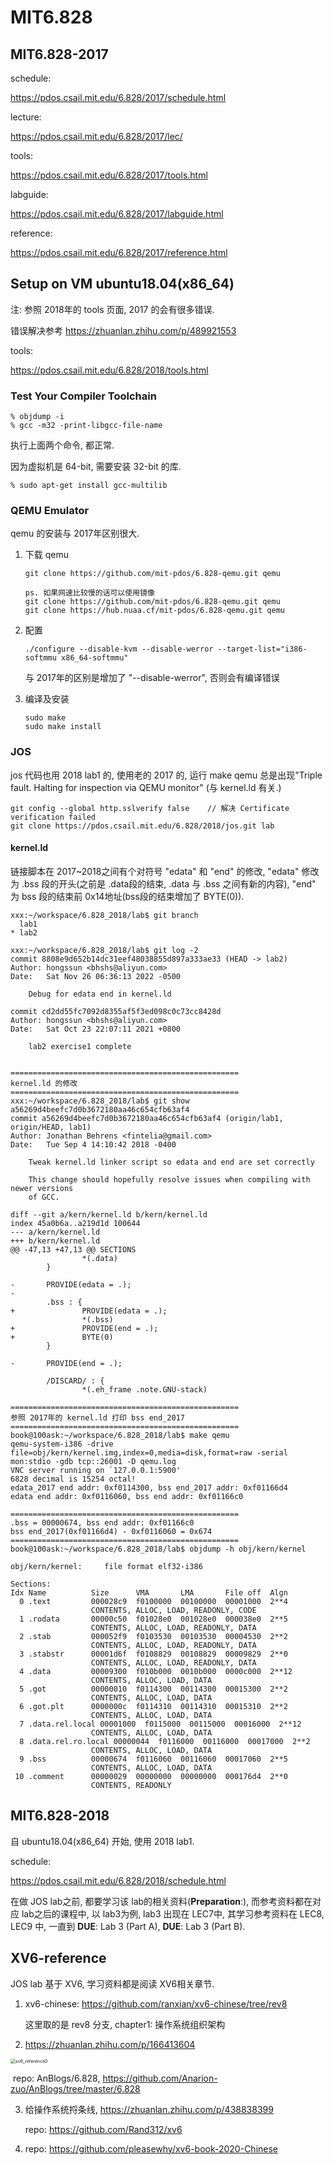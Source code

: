 # MIT6.828

## MIT6.828-2017

schedule:

https://pdos.csail.mit.edu/6.828/2017/schedule.html

lecture:

https://pdos.csail.mit.edu/6.828/2017/lec/

tools:

https://pdos.csail.mit.edu/6.828/2017/tools.html

labguide:

https://pdos.csail.mit.edu/6.828/2017/labguide.html

reference:

https://pdos.csail.mit.edu/6.828/2017/reference.html



## Setup on VM ubuntu18.04(x86_64)

注: 参照 2018年的 tools 页面, 2017 的会有很多错误.

错误解决参考 https://zhuanlan.zhihu.com/p/489921553

tools:

https://pdos.csail.mit.edu/6.828/2018/tools.html

### Test Your Compiler Toolchain

```
% objdump -i
% gcc -m32 -print-libgcc-file-name
```

执行上面两个命令, 都正常.

因为虚拟机是 64-bit, 需要安装 32-bit 的库.

```
% sudo apt-get install gcc-multilib
```

### QEMU Emulator

qemu 的安装与 2017年区别很大.

1. 下载 qemu

   ```
   git clone https://github.com/mit-pdos/6.828-qemu.git qemu
   
   ps. 如果网速比较慢的话可以使用镜像
   git clone https://github.com/mit-pdos/6.828-qemu.git qemu
   git clone https://hub.nuaa.cf/mit-pdos/6.828-qemu.git qemu
   ```

2. 配置

   ```
   ./configure --disable-kvm --disable-werror --target-list="i386-softmmu x86_64-softmmu"
   ```

   与 2017年的区别是增加了 "--disable-werror", 否则会有编译错误

3. 编译及安装

   ```
   sudo make
   sudo make install
   ```

### JOS

jos 代码也用 2018 lab1 的, 使用老的 2017 的, 运行 make qemu 总是出现"Triple fault.  Halting for inspection via QEMU monitor" (与 kernel.ld 有关.)

```
git config --global http.sslverify false	// 解决 Certificate verification failed
git clone https://pdos.csail.mit.edu/6.828/2018/jos.git lab
```

#### kernel.ld

链接脚本在 2017~2018之间有个对符号 "edata" 和 "end" 的修改, "edata" 修改为 .bss 段的开头(之前是 .data段的结束, .data 与 .bss 之间有新的内容), "end" 为 bss 段的结束前 0x14地址(bss段的结束增加了 BYTE(0)). 

```
xxx:~/workspace/6.828_2018/lab$ git branch
  lab1
* lab2

xxx:~/workspace/6.828_2018/lab$ git log -2
commit 8808e9d652b14dc31eef48038855d897a333ae33 (HEAD -> lab2)
Author: hongssun <bhshs@aliyun.com>
Date:   Sat Nov 26 06:36:13 2022 -0500

    Debug for edata end in kernel.ld

commit cd2dd55fc7092d8355af5f3ed098c0c73cc8428d
Author: hongssun <bhshs@aliyun.com>
Date:   Sat Oct 23 22:07:11 2021 +0800

    lab2 exercise1 complete


===================================================
kernel.ld 的修改
===================================================
xxx:~/workspace/6.828_2018/lab$ git show a56269d4beefc7d0b3672180aa46c654cfb63af4
commit a56269d4beefc7d0b3672180aa46c654cfb63af4 (origin/lab1, origin/HEAD, lab1)
Author: Jonathan Behrens <fintelia@gmail.com>
Date:   Tue Sep 4 14:10:42 2018 -0400

    Tweak kernel.ld linker script so edata and end are set correctly
    
    This change should hopefully resolve issues when compiling with newer versions
    of GCC.

diff --git a/kern/kernel.ld b/kern/kernel.ld
index 45a0b6a..a219d1d 100644
--- a/kern/kernel.ld
+++ b/kern/kernel.ld
@@ -47,13 +47,13 @@ SECTIONS
                *(.data)
        }
 
-       PROVIDE(edata = .);
-
        .bss : {
+               PROVIDE(edata = .);
                *(.bss)
+               PROVIDE(end = .);
+               BYTE(0)
        }
 
-       PROVIDE(end = .);
 
        /DISCARD/ : {
                *(.eh_frame .note.GNU-stack)

===================================================
参照 2017年的 kernel.ld 打印 bss end_2017
===================================================
book@100ask:~/workspace/6.828_2018/lab$ make qemu
qemu-system-i386 -drive file=obj/kern/kernel.img,index=0,media=disk,format=raw -serial mon:stdio -gdb tcp::26001 -D qemu.log 
VNC server running on `127.0.0.1:5900'
6828 decimal is 15254 octal!
edata_2017 end addr: 0xf0114300, bss end_2017 addr: 0xf01166d4
edata end addr: 0xf0116060, bss end addr: 0xf01166c0

===================================================
.bss = 00000674, bss end addr: 0xf01166c0
bss end_2017(0xf01166d4) - 0xf0116060 = 0x674
===================================================
book@100ask:~/workspace/6.828_2018/lab$ objdump -h obj/kern/kernel

obj/kern/kernel:     file format elf32-i386

Sections:
Idx Name          Size      VMA       LMA       File off  Algn
  0 .text         000028c9  f0100000  00100000  00001000  2**4
                  CONTENTS, ALLOC, LOAD, READONLY, CODE
  1 .rodata       00000c50  f01028e0  001028e0  000038e0  2**5
                  CONTENTS, ALLOC, LOAD, READONLY, DATA
  2 .stab         000052f9  f0103530  00103530  00004530  2**2
                  CONTENTS, ALLOC, LOAD, READONLY, DATA
  3 .stabstr      00001d6f  f0108829  00108829  00009829  2**0
                  CONTENTS, ALLOC, LOAD, READONLY, DATA
  4 .data         00009300  f010b000  0010b000  0000c000  2**12
                  CONTENTS, ALLOC, LOAD, DATA
  5 .got          00000010  f0114300  00114300  00015300  2**2
                  CONTENTS, ALLOC, LOAD, DATA
  6 .got.plt      0000000c  f0114310  00114310  00015310  2**2
                  CONTENTS, ALLOC, LOAD, DATA
  7 .data.rel.local 00001000  f0115000  00115000  00016000  2**12
                  CONTENTS, ALLOC, LOAD, DATA
  8 .data.rel.ro.local 00000044  f0116000  00116000  00017000  2**2
                  CONTENTS, ALLOC, LOAD, DATA
  9 .bss          00000674  f0116060  00116060  00017060  2**5
                  CONTENTS, ALLOC, LOAD, DATA
 10 .comment      00000029  00000000  00000000  000176d4  2**0
                  CONTENTS, READONLY
```

## MIT6.828-2018

自 ubuntu18.04(x86_64) 开始, 使用 2018 lab1.

schedule:

https://pdos.csail.mit.edu/6.828/2018/schedule.html

在做 JOS lab之前, 都要学习该 lab的相关资料(**Preparation**:), 而参考资料都在对应 lab之后的课程中, 以 lab3为例, lab3 出现在 LEC7中,  其学习参考资料在 LEC8, LEC9 中, 一直到 **DUE**: Lab 3 (Part A), **DUE**: Lab 3 (Part B).

## XV6-reference

JOS lab 基于 XV6, 学习资料都是阅读 XV6相关章节.

1. xv6-chinese: https://github.com/ranxian/xv6-chinese/tree/rev8

   这里取的是 rev8 分支, chapter1: 操作系统组织架构

2. https://zhuanlan.zhihu.com/p/166413604

<img src="xv6_docs/images/xv6_reference0.PNG" alt="xv6_reference0" style="zoom:50%;" />

​	repo: AnBlogs/6.828, https://github.com/Anarion-zuo/AnBlogs/tree/master/6.828

3. 给操作系统捋条线, https://zhuanlan.zhihu.com/p/438838399

   repo: https://github.com/Rand312/xv6

4. repo: https://github.com/pleasewhy/xv6-book-2020-Chinese
